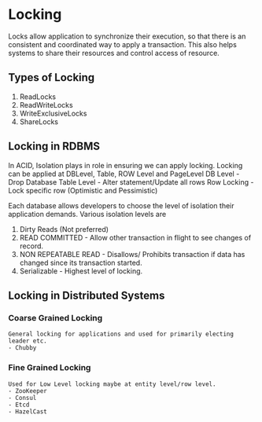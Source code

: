  # Locking
Locks allow application to synchronize their execution, so that there is an consistent and coordinated way to apply a transaction. This also helps systems to share their resources and control access of resource.


## Types of Locking
1. ReadLocks
2. ReadWriteLocks
3. WriteExclusiveLocks
4. ShareLocks

## Locking in RDBMS
In ACID, Isolation plays in role in ensuring we can apply locking. Locking can be applied at DBLevel, Table, ROW Level and PageLevel
DB Level - Drop Database
Table Level - Alter statement/Update all rows
Row Locking - Lock specific row (Optimistic and Pessimistic)

Each database allows developers to choose the level of isolation their application demands. Various isolation levels are
1. Dirty Reads (Not preferred)
2. READ COMMITTED - Allow other transaction in flight to see changes of record.
3. NON REPEATABLE READ - Disallows/ Prohibits transaction if data has changed since its transaction started.
4. Serializable  - Highest level of locking.

## Locking in Distributed Systems

### Coarse Grained Locking 
    General locking for applications and used for primarily electing leader etc.
    - Chubby
    
### Fine Grained Locking
    Used for Low Level locking maybe at entity level/row level.
    - ZooKeeper
    - Consul
    - Etcd
    - HazelCast 


